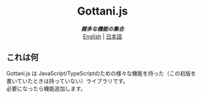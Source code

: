 <div style="text-align: center;">

# Gottani.js
***雑多な機能の集合***  
[English](https://github.com/shojicode/gottani-js/blob/main/docs/README.md) | 
[日本語](https://github.com/shojicode/gottani-js/blob/main/docs/README-ja.md)

</div>

## これは何
Gottani.js は JavaScript/TypeScriptのための様々な機能を持った（この初版を書いていたときは持っていない）ライブラリです。  
必要になったら機能追加します。